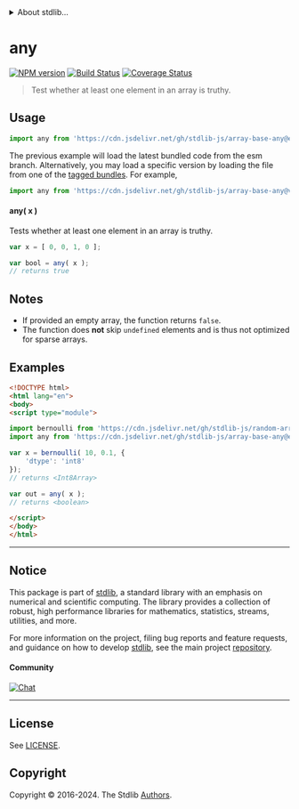 <!--

@license Apache-2.0

Copyright (c) 2024 The Stdlib Authors.

Licensed under the Apache License, Version 2.0 (the "License");
you may not use this file except in compliance with the License.
You may obtain a copy of the License at

   http://www.apache.org/licenses/LICENSE-2.0

Unless required by applicable law or agreed to in writing, software
distributed under the License is distributed on an "AS IS" BASIS,
WITHOUT WARRANTIES OR CONDITIONS OF ANY KIND, either express or implied.
See the License for the specific language governing permissions and
limitations under the License.

-->


<details>
  <summary>
    About stdlib...
  </summary>
  <p>We believe in a future in which the web is a preferred environment for numerical computation. To help realize this future, we've built stdlib. stdlib is a standard library, with an emphasis on numerical and scientific computation, written in JavaScript (and C) for execution in browsers and in Node.js.</p>
  <p>The library is fully decomposable, being architected in such a way that you can swap out and mix and match APIs and functionality to cater to your exact preferences and use cases.</p>
  <p>When you use stdlib, you can be absolutely certain that you are using the most thorough, rigorous, well-written, studied, documented, tested, measured, and high-quality code out there.</p>
  <p>To join us in bringing numerical computing to the web, get started by checking us out on <a href="https://github.com/stdlib-js/stdlib">GitHub</a>, and please consider <a href="https://opencollective.com/stdlib">financially supporting stdlib</a>. We greatly appreciate your continued support!</p>
</details>

# any

[![NPM version][npm-image]][npm-url] [![Build Status][test-image]][test-url] [![Coverage Status][coverage-image]][coverage-url] <!-- [![dependencies][dependencies-image]][dependencies-url] -->

> Test whether at least one element in an array is truthy.

<!-- Section to include introductory text. Make sure to keep an empty line after the intro `section` element and another before the `/section` close. -->

<section class="intro">

</section>

<!-- /.intro -->

<!-- Package usage documentation. -->



<section class="usage">

## Usage

```javascript
import any from 'https://cdn.jsdelivr.net/gh/stdlib-js/array-base-any@esm/index.mjs';
```
The previous example will load the latest bundled code from the esm branch. Alternatively, you may load a specific version by loading the file from one of the [tagged bundles](https://github.com/stdlib-js/array-base-any/tags). For example,

```javascript
import any from 'https://cdn.jsdelivr.net/gh/stdlib-js/array-base-any@v0.2.0-esm/index.mjs';
```

#### any( x )

Tests whether at least one element in an array is truthy.

```javascript
var x = [ 0, 0, 1, 0 ];

var bool = any( x );
// returns true
```

</section>

<!-- /.usage -->

<!-- Package usage notes. Make sure to keep an empty line after the `section` element and another before the `/section` close. -->

<section class="notes">

## Notes

-   If provided an empty array, the function returns `false`.
-   The function does **not** skip `undefined` elements and is thus not optimized for sparse arrays.

</section>

<!-- /.notes -->

<!-- Package usage examples. -->

<section class="examples">

## Examples

<!-- eslint no-undef: "error" -->

```html
<!DOCTYPE html>
<html lang="en">
<body>
<script type="module">

import bernoulli from 'https://cdn.jsdelivr.net/gh/stdlib-js/random-array-bernoulli@esm/index.mjs';
import any from 'https://cdn.jsdelivr.net/gh/stdlib-js/array-base-any@esm/index.mjs';

var x = bernoulli( 10, 0.1, {
    'dtype': 'int8'
});
// returns <Int8Array>

var out = any( x );
// returns <boolean>

</script>
</body>
</html>
```

</section>

<!-- /.examples -->

<!-- Section to include cited references. If references are included, add a horizontal rule *before* the section. Make sure to keep an empty line after the `section` element and another before the `/section` close. -->

<section class="references">

</section>

<!-- /.references -->

<!-- Section for related `stdlib` packages. Do not manually edit this section, as it is automatically populated. -->

<section class="related">

</section>

<!-- /.related -->

<!-- Section for all links. Make sure to keep an empty line after the `section` element and another before the `/section` close. -->


<section class="main-repo" >

* * *

## Notice

This package is part of [stdlib][stdlib], a standard library with an emphasis on numerical and scientific computing. The library provides a collection of robust, high performance libraries for mathematics, statistics, streams, utilities, and more.

For more information on the project, filing bug reports and feature requests, and guidance on how to develop [stdlib][stdlib], see the main project [repository][stdlib].

#### Community

[![Chat][chat-image]][chat-url]

---

## License

See [LICENSE][stdlib-license].


## Copyright

Copyright &copy; 2016-2024. The Stdlib [Authors][stdlib-authors].

</section>

<!-- /.stdlib -->

<!-- Section for all links. Make sure to keep an empty line after the `section` element and another before the `/section` close. -->

<section class="links">

[npm-image]: http://img.shields.io/npm/v/@stdlib/array-base-any.svg
[npm-url]: https://npmjs.org/package/@stdlib/array-base-any

[test-image]: https://github.com/stdlib-js/array-base-any/actions/workflows/test.yml/badge.svg?branch=v0.2.0
[test-url]: https://github.com/stdlib-js/array-base-any/actions/workflows/test.yml?query=branch:v0.2.0

[coverage-image]: https://img.shields.io/codecov/c/github/stdlib-js/array-base-any/main.svg
[coverage-url]: https://codecov.io/github/stdlib-js/array-base-any?branch=main

<!--

[dependencies-image]: https://img.shields.io/david/stdlib-js/array-base-any.svg
[dependencies-url]: https://david-dm.org/stdlib-js/array-base-any/main

-->

[chat-image]: https://img.shields.io/gitter/room/stdlib-js/stdlib.svg
[chat-url]: https://app.gitter.im/#/room/#stdlib-js_stdlib:gitter.im

[stdlib]: https://github.com/stdlib-js/stdlib

[stdlib-authors]: https://github.com/stdlib-js/stdlib/graphs/contributors

[umd]: https://github.com/umdjs/umd
[es-module]: https://developer.mozilla.org/en-US/docs/Web/JavaScript/Guide/Modules

[deno-url]: https://github.com/stdlib-js/array-base-any/tree/deno
[deno-readme]: https://github.com/stdlib-js/array-base-any/blob/deno/README.md
[umd-url]: https://github.com/stdlib-js/array-base-any/tree/umd
[umd-readme]: https://github.com/stdlib-js/array-base-any/blob/umd/README.md
[esm-url]: https://github.com/stdlib-js/array-base-any/tree/esm
[esm-readme]: https://github.com/stdlib-js/array-base-any/blob/esm/README.md
[branches-url]: https://github.com/stdlib-js/array-base-any/blob/main/branches.md

[stdlib-license]: https://raw.githubusercontent.com/stdlib-js/array-base-any/main/LICENSE

</section>

<!-- /.links -->

